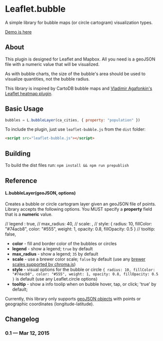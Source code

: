 Leaflet.bubble
==========

A simple library for bubble maps (or circle cartogram) visualization types.

[Demo is here](http://stevepepple.github.io/Leaflet.bubble/)

## About
This plugin is designed for Leaflet and Mapbox. All you need is a geoJSON file with a numeric value that will be visualized.

As with bubble charts, the size of the bubble's area should be used to visualize quantities, not the bubble radius.

This library is inspired by CartoDB bubble maps and [Vladimir Agafonkin's Leaflet heatmap plugin](https://github.com/Leaflet/Leaflet.heat).

## Basic Usage

```js
bubbles = L.bubbleLayer(ca_cities, { property: "population" })
```

To include the plugin, just use `leaflet-bubble.js` from the `dist` folder:

```html
<script src="leaflet-bubble.js"></script>
```

## Building
To build the dist files run:
```npm install && npm run prepublish```

## Reference

#### L.bubbleLayer(geoJSON, options)

Creates a bubble or circle cartogram layer given an geoJSON file of points. Library accepts the following options.
You MUST specify a **property** field that is a **numeric** value.

//  legend : true,
//  max_radius: 40,
//  scale: <chroma-js color scale>,
//  style: { radius: 10, fillColor: "#74acb8", color: "#555", weight: 1, opacity: 0.8, fillOpacity: 0.5 }
//  tooltip: false,

- **color** - fill and border color of the bubbles or circles
- **legend** - show a legend; `true` by default
- **max_radius** - show a legend; `35` by default
- **scale** - use a brewer color scale; `false` by default (use any [brewer scales supported by chroma.js](http://gka.github.io/chroma.js/#chroma-brewer))
- **style** - visual options for the bubble or circle `{ radius: 10, fillColor: "#74acb8", color: "#555", weight: 1, opacity: 0.8, fillOpacity: 0.5 }` is default (use any Leaflet.circle options)
- **tooltip** - show a info toolip when on bubble hover, tap, or click; 'true' by default;

Currently, this library only supports [geoJSON objects](http://leafletjs.com/examples/geojson.html) with points or geographic coordinates (longitude-latitude).

## Changelog

### 0.1 &mdash; Mar 12, 2015
